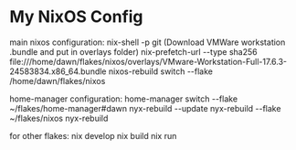 # My NixOS Config

main nixos configuration:
nix-shell -p git
(Download VMWare workstation .bundle and put in overlays folder)
nix-prefetch-url --type sha256 file:///home/dawn/flakes/nixos/overlays/VMware-Workstation-Full-17.6.3-24583834.x86_64.bundle
nixos-rebuild switch --flake /home/dawn/flakes/nixos

home-manager configuration:
home-manager switch --flake ~/flakes/home-manager#dawn
nyx-rebuild --update 
nyx-rebuild --flake ~/flakes/nixos
nyx-rebuild


for other flakes:
nix develop
nix build
nix run
